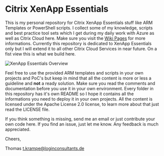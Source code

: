 # Citrix XenApp Essentials
This is my personal repository for Citrix XenApp Essentials stuff like ARM Templates or PowerShell scripts. I collect some of my knowledge, scripts and best practice tool sets which I get during my daily work with Azure as well as Citrix Cloud here. Make sure you visit the [Wiki Pages](https://github.com/thomaskrampe/XenAppEssentials/wiki) for more informations. Currently this repository is dedicated to XenApp Essentials only but I will extend it to all other Citrix Cloud Services in near future. On a fist view this is what we build here.

![XenApp Essentials Overview](http://thomas-krampe.com/wp-content/uploads/2017/10/Picture1.png)

Feel free to use the provided ARM templates and scripts in your own projects and PoC's but keep in mind that all the content is more or less a guideline and **not** a ready solution. Make sure you read the comments and documentation before you use it in your own environment. Every folder in this repository has it's own README so I hope it contains all the informations you need to deploy it in your own projects. All the content is licensed under the Apache License 2.0 license, to learn more about that just read the LICENSE file.

If you think something is missing, send me an email or just contribute your own code here. If you find an issue, just let me know. Any feedback is much appreciated.

Cheers,

Thomas <t.krampe@loginconsultants.de>
